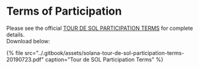 # Terms of Participation

Please see the official [TOUR DE SOL PARTICIPATION TERMS](https://drive.google.com/a/solana.com/file/d/15ueLG6VJoQ5Hx4rnpjFeuL3pG5DbrBbE/view?usp=sharing) for complete details.  
Download below:

{% file src="../.gitbook/assets/solana-tour-de-sol-participation-terms-20190723.pdf" caption="Tour de SOL Participation Terms" %}

